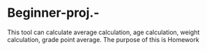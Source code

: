 # Beginner-proj.-
This tool can calculate average calculation, age calculation, weight calculation, grade point average. The purpose of this is Homework
